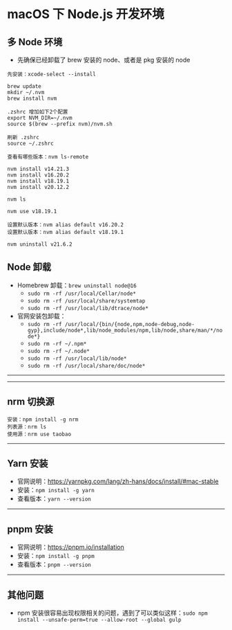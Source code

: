 
# macOS 下 Node.js 开发环境

## 多 Node 环境

- 先确保已经卸载了 brew 安装的 node、或者是 pkg 安装的 node

```
先安装：xcode-select --install

brew update
mkdir ~/.nvm
brew install nvm

.zshrc 增加如下2个配置
export NVM_DIR=~/.nvm
source $(brew --prefix nvm)/nvm.sh

刷新 .zshrc
source ~/.zshrc

查看有哪些版本：nvm ls-remote

nvm install v14.21.3
nvm install v16.20.2
nvm install v18.19.1
nvm install v20.12.2

nvm ls

nvm use v18.19.1

设置默认版本：nvm alias default v16.20.2
设置默认版本：nvm alias default v18.19.1

nvm uninstall v21.6.2
```



## Node 卸载

- Homebrew 卸载：`brew uninstall node@16`
    - `sudo rm -rf /usr/local/Cellar/node*`
    - `sudo rm -rf /usr/local/share/systemtap`
    - `sudo rm -rf /usr/local/lib/dtrace/node*`
- 官网安装包卸载：
    - `sudo rm -rf /usr/local/{bin/{node,npm,node-debug,node-gyp},include/node*,lib/node_modules/npm,lib/node,share/man/*/node*}`
    - `sudo rm -rf ~/.npm*`
    - `sudo rm -rf ~/.node*`
    - `sudo rm -rf /usr/local/lib/node*`
    - `sudo rm -rf /usr/local/share/doc/node*`

-------------------------------------------------------------------



-------------------------------------------------------------------

## nrm 切换源

```
安装：npm install -g nrm
列表源：nrm ls
使用源：nrm use taobao
```

-------------------------------------------------------------------


## Yarn 安装

- 官网说明：<https://yarnpkg.com/lang/zh-hans/docs/install/#mac-stable>
- 安装：`npm install -g yarn`
- 查看版本：`yarn --version`

-------------------------------------------------------------------


## pnpm 安装

- 官网说明：<https://pnpm.io/installation>
- 安装：`npm install -g pnpm`
- 查看版本：`pnpm --version`

-------------------------------------------------------------------

## 其他问题

- npm 安装很容易出现权限相关的问题，遇到了可以类似这样：`sudo npm install --unsafe-perm=true --allow-root --global gulp`

